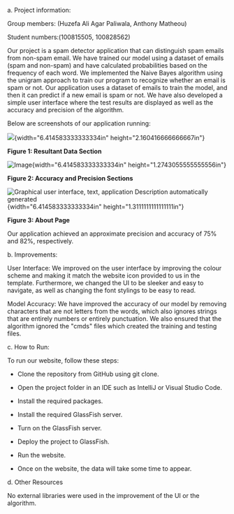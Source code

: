 a\. Project information:

Group members: (Huzefa Ali Agar Paliwala, Anthony Matheou)

Student numbers:(100815505, 100828562)

Our project is a spam detector application that can distinguish spam
emails from non-spam email. We have trained our model using a dataset of
emails (spam and non-spam) and have calculated probabilities based on
the frequency of each word. We implemented the Naive Bayes algorithm
using the unigram approach to train our program to recognize whether an
email is spam or not. Our application uses a dataset of emails to train
the model, and then it can predict if a new email is spam or not. We
have also developed a simple user interface where the test results are
displayed as well as the accuracy and precision of the algorithm.

Below are screenshots of our application running:

![](media/image1.png){width="6.414583333333334in"
height="2.160416666666667in"}

**Figure 1: Resultant Data Section**

![Image](media/image2.png){width="6.414583333333334in"
height="1.2743055555555556in"}

**Figure 2: Accuracy and Precision Sections**

![Graphical user interface, text, application Description automatically
generated](media/image3.png){width="6.414583333333334in"
height="1.3111111111111111in"}

**Figure 3: About Page**

Our application achieved an approximate precision and accuracy of 75%
and 82%, respectively.

b\. Improvements:

User Interface: We improved on the user interface by improving the
colour scheme and making it match the website icon provided to us in the
template. Furthermore, we changed the UI to be sleeker and easy to
navigate, as well as changing the font stylings to be easy to read.

Model Accuracy: We have improved the accuracy of our model by removing
characters that are not letters from the words, which also ignores
strings that are entirely numbers or entirely punctuation. We also
ensured that the algorithm ignored the "cmds" files which created the
training and testing files.

c\. How to Run:

To run our website, follow these steps:

-   Clone the repository from GitHub using git clone.

-   Open the project folder in an IDE such as IntelliJ or Visual Studio
    Code.

-   Install the required packages.

-   Install the required GlassFish server.

-   Turn on the GlassFish server.

-   Deploy the project to GlassFish.

-   Run the website.

-   Once on the website, the data will take some time to appear.

d\. Other Resources

No external libraries were used in the improvement of the UI or the
algorithm.
